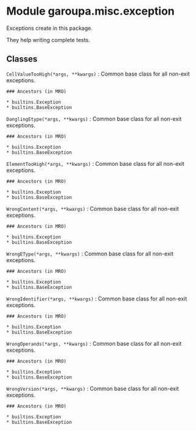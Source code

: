 Module garoupa.misc.exception
=============================
Exceptions create in this package.

They help writing complete tests.

Classes
-------

`CellValueTooHigh(*args, **kwargs)`
:   Common base class for all non-exit exceptions.

    ### Ancestors (in MRO)

    * builtins.Exception
    * builtins.BaseException

`DanglingEtype(*args, **kwargs)`
:   Common base class for all non-exit exceptions.

    ### Ancestors (in MRO)

    * builtins.Exception
    * builtins.BaseException

`ElementTooHigh(*args, **kwargs)`
:   Common base class for all non-exit exceptions.

    ### Ancestors (in MRO)

    * builtins.Exception
    * builtins.BaseException

`WrongContent(*args, **kwargs)`
:   Common base class for all non-exit exceptions.

    ### Ancestors (in MRO)

    * builtins.Exception
    * builtins.BaseException

`WrongEType(*args, **kwargs)`
:   Common base class for all non-exit exceptions.

    ### Ancestors (in MRO)

    * builtins.Exception
    * builtins.BaseException

`WrongIdentifier(*args, **kwargs)`
:   Common base class for all non-exit exceptions.

    ### Ancestors (in MRO)

    * builtins.Exception
    * builtins.BaseException

`WrongOperands(*args, **kwargs)`
:   Common base class for all non-exit exceptions.

    ### Ancestors (in MRO)

    * builtins.Exception
    * builtins.BaseException

`WrongVersion(*args, **kwargs)`
:   Common base class for all non-exit exceptions.

    ### Ancestors (in MRO)

    * builtins.Exception
    * builtins.BaseException